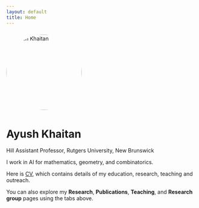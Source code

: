 ```yaml
---
layout: default
title: Home
---
```


<p>
  <img src="{{ 'ayush.png' | relative_url }}" alt="Ayush Khaitan" width="200" style="border-radius:50%; margin:0.5rem 0;">
</p>

# Ayush Khaitan

Hill Assistant Professor, Rutgers University, New Brunswick  

I work in AI for mathematics, geometry, and combinatorics. 

Here is <a href="https://ayushkhaitanrutgers.github.io/CV.pdf">CV</a>, which contains details of my education, research, teaching and outreach.

You can also explore my **Research**, **Publications**, **Teaching**, and **Research group** pages using the tabs above.
